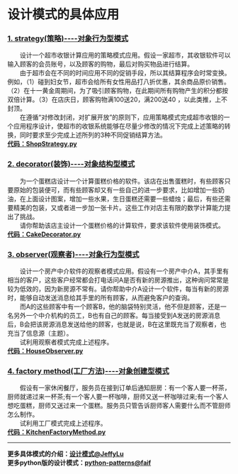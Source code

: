 # 设计模式的具体应用
### [1. strategy(策略)----对象行为型模式](https://github.com/JeffyLu/JeffyLu.github.io/issues/4)
&emsp;&emsp;设计一个超市收银计算应用的策略模式应用。假设一家超市，其收银软件可以输入顾客的会员账号，以及顾客的购物，最后对购买物品进行结算。    
&emsp;&emsp;由于超市会在不同的时间应用不同的促销手段，所以其结算程序会时常变换。例如，（1）碰到妇女节，超市会给所有女性用品打八折优惠，其余商品原价销售。（2）在十一黄金周期间，为了吸引顾客购物，在此期间所有购物产生的积分都按双倍计算。（3）在店庆日，顾客购物满100送20，满200送40 ，以此类推，上不封顶。    
&emsp;&emsp;在遵循“对修改封闭，对扩展开放”的原则下，应用策略模式完成超市收银的一个应用程序设计，使超市的收银系统能够在尽量少修改的情况下完成上述策略的转换，同时要求至少完成上述所列的3种不同促销结算方法。    
**[代码：ShopStrategy.py](ShopStrategy.py)**

### [2. decorator(装饰)----对象结构型模式]()
&emsp;&emsp;为一个蛋糕店设计一个计算蛋糕价格的软件。该店在出售蛋糕时，有些顾客只要原始的包装便可，而有些顾客却又有一些自己的进一步要求，比如增加一些奶油，在上面设计图案，增加一些水果，生日蛋糕还需要一些蜡烛；最后，有些还需要精美的包装，又或者进一步加一张卡片。这些工作对店主有限的数学计算能力提出了挑战。    
&emsp;&emsp;请你帮助该店主设计一个蛋糕价格的计算软件，要求该软件使用装饰模式。    
**[代码：CakeDecorator.py](CakeDecorator.py)**

### [3. observer(观察者)----对象行为型模式](https://github.com/JeffyLu/JeffyLu.github.io/issues/7)
&emsp;&emsp;设计一个房产中介软件的观察者模式应用。假设有一个房产中介A，其手里有相当的客户，这些客户经常都会打电话问A是否有新的房源推出，这种询问常常是较为低效的，因为新房源不常有。请你帮助中介A设计一个软件，每当有新的房源时，能够自动发送消息给其手里的所有顾客，从而避免客户的查询。    
&emsp;&emsp;而A的这些顾客中有一个顾客B，他的脑袋特别灵活，他不但是顾客，还是一名另外一个中介机构的员工，B也有自己的顾客。每当接受到A发送的房源消息后，B会把该房源消息发送给他的顾客，也就是说，B在这里既充当了观察者，也充当了信息源（主题）。    
&emsp;&emsp;试利用观察者模式完成上述程序。    
**[代码：HouseObserver.py](HouseObserver.py)**

### [4. factory method(工厂方法)----对象创建型模式](KitchenFactoryMethod.py)
&emsp;&emsp;假设有一家休闲餐厅，服务员在接到订单后通知厨房：有一个客人要一杯茶，厨师就递过来一杯茶;有一个客人要一杯咖啡，厨师又送一杯咖啡过来;有一个客人想吃蛋糕，厨师又送过来一个蛋糕。服务员只管告诉厨师客人需要什么而不管厨师怎么制作。    
&emsp;&emsp;试利用工厂模式完成上述程序。    
**[代码：KitchenFactoryMethod.py](KitchenFactoryMethod.py)**

* * *
**更多具体模式的介绍：[设计模式@JeffyLu](https://github.com/JeffyLu/JeffyLu.github.io/issues?q=is%3Aopen+is%3Aissue+label%3A%E8%AE%BE%E8%AE%A1%E6%A8%A1%E5%BC%8F)**     
**更多python版的设计模式：[python-patterns@faif](https://github.com/faif/python-patterns)**    
